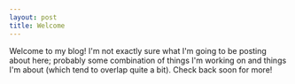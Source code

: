 ```yaml
---
layout: post
title: Welcome
---
```

Welcome to my blog! I'm not exactly sure what I'm going to be posting about
here; probably some combination of things I'm working on and things I'm
about (which tend to overlap quite a bit). Check back soon for more!
